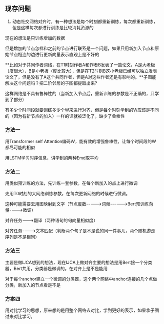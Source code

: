## 现存问题

1. 动态社交网络对齐时，有一种想法是每个时刻都重新训练，每次都重新训练，但是这样每次都进行训练是比较消耗资源的

现在的想法是只训练增加的数据

但是增加的节点怎样和之前的节点进行联系是一个问题，如果只用新加入节点和原始节点相连的边进行更新向量表示直观上是不好的

**比如对于共同作者网络，在T1时刻作者A和作者B发表了一篇论文，A是大老板（度很大），B是小老板（度比较大），但是在T2时刻B这小老板已经可以独立发表论文了，但是没有了A这个共同作者，但是A对这些作者还是有影响的。**子图能解决这个问题吗？把二阶邻居的子图都提取出来?

这样网络是不具有鲁棒性的（当新加入节点后，重新训练的参数是不正确的，只学到了部分）

有多少个时间段就要训练多少个W来进行对齐，但是每个时刻学到的W应该是不同的（因为有新节点的加入）一样的话就被泛化了，缺少了鲁棒性

### 方法一

用Transformer  self Attention编码W，能有效的增强鲁棒性，让每个时间段的W都尽可能的相似

用LSTM学习时序信息，讲学到的两种Emd取平均

### 方法二

用类似预训练的方法，先训练一套参数，在每个新加入的点上进行微调

先用T0时刻的大网络训练参数，在每次更新网络的时候进行微调。

这种可能需要去用图映射到文字（节点度数----->词频------>Bert预训练向量---->微调）

对齐任务--->翻译（两种语句的句向量相似度）

对齐任务---->文本匹配（判断两个句子是不是说的同一件事儿，两个随机游走序列是不是相同）

### 方法三

主要是做IJCA想到的想法，现在IJCA上做对齐主要的想法是用Bert接一个分类器，Bert共用，分类器是微调的，在对齐上是不是能用

对于每个anchor建立一个微调的分类器，这个两个网络中anchor连接的几个点做分类，新加入的节点看是不是

### 方案四

用对比学习的思想，原来想的是用整个网络去对比，学到更好的表示，如果拿子图过来对比学习，


